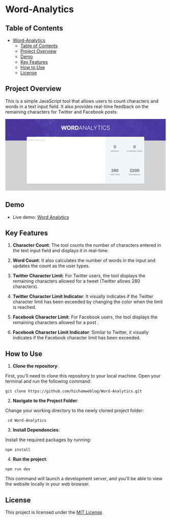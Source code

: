 # Word-Analytics

## Table of Contents

- [Word-Analytics](#word-analytics)
  - [Table of Contents](#table-of-contents)
  - [Project Overview](#project-overview)
  - [Demo](#demo)
  - [Key Features](#key-features)
  - [How to Use](#how-to-use)
  - [License](#license)

## Project Overview

This is a simple JavaScript tool that allows users to count characters and words in a text input field. It also provides real-time feedback on the remaining characters for Twitter and Facebook posts.

![website screenshot](./src/images/app-screenshot.png)

## Demo

- Live demo: [Word Analytics](https://dz-word-analytics.netlify.app/)

## Key Features

1. **Character Count**: The tool counts the number of characters entered in the text input field and displays it in real-time.

2. **Word Count**: It also calculates the number of words in the input and updates the count as the user types.

3. **Twitter Character Limit**: For Twitter users, the tool displays the remaining characters allowed for a tweet (Twitter allows 280 characters).

4. **Twitter Character Limit Indicator**: It visually indicates if the Twitter character limit has been exceeded by changing the color when the limit is reached.

5. **Facebook Character Limit**: For Facebook users, the tool displays the remaining characters allowed for a post .

6. **Facebook Character Limit Indicator**: Similar to Twitter, it visually indicates if the Facebook character limit has been exceeded.

## How to Use

1. **Clone the repository**:

First, you'll need to clone this repository to your local machine. Open your terminal and run the following command:

```git
git clone https://github.com/hichamweblog/Word-Analytics.git

```

2. **Navigate to the Project Folder**:

Change your working directory to the newly cloned project folder:

```git
 cd Word-Analytics
```

3. **Install Dependencies**:

Install the required packages by running:

```git
npm install
```

4. **Run the project**:

```git
npm run dev
```

This command will launch a development server, and you'll be able to view the website locally in your web browser.

## License

This project is licensed under the [MIT License](./LICENSE).
